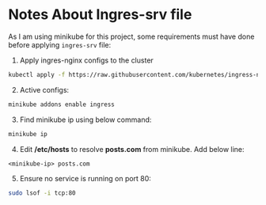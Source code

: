 # Notes About Ingres-srv file

As I am using minikube for this project, some requirements must have done before applying `ingres-srv` file:

1. Apply ingres-nginx configs to the cluster

```bash
kubectl apply -f https://raw.githubusercontent.com/kubernetes/ingress-nginx/controller-v1.13.0/deploy/static/provider/cloud/deploy.yaml
```

2. Active configs:

```bash
minikube addons enable ingress
```

3. Find minikube ip using below command:

```bash
minikube ip
```

4. Edit **/etc/hosts** to resolve **posts.com** from minikube. Add below line:

```
<minikube-ip> posts.com
```

5. Ensure no service is running on port 80:

```bash
sudo lsof -i tcp:80
```
